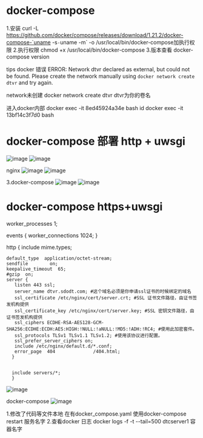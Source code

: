# docker-compose
  1.安装
  curl -L https://github.com/docker/compose/releases/download/1.21.2/docker-compose-`uname -s`-`uname -m` -o /usr/local/bin/docker-compose加执行权限
  2.执行权限
  chmod +x /usr/local/bin/docker-compose
  3.版本查看
  docker-compose version

  tips docker 错误
  ERROR: Network dtvr declared as external, but could not be found. Please create the network manually using `docker network create dtvr` and try again.

  network未创建
  docker network create dtvr dtvr为你的卷名

  进入docker内部
  docker exec -it 8ed45924a34e bash    id
  docker exec -it 13bf14c3f7d0 bash  

# docker-compose 部署 http + uwsgi
![image](https://github.com/LionsCoderPan/python/assets/88574081/2f51a8a5-4bcf-4601-a84b-10033348c668)
![image](https://github.com/LionsCoderPan/python/assets/88574081/14be30d9-4e2e-4223-aed5-d8ae2c5dace9)

  nginx
  ![image](https://github.com/LionsCoderPan/python/assets/88574081/2c59eb1d-0d1f-4595-b164-8baf5f54190d)
  ![image](https://github.com/LionsCoderPan/python/assets/88574081/517c3fb1-bf44-4535-a707-2b92aedd10e2)

  3.docker-compose
  ![image](https://github.com/LionsCoderPan/python/assets/88574081/c0fd8e0c-9c97-4cd1-a371-f7433c9f18f2)
  ![image](https://github.com/LionsCoderPan/python/assets/88574081/c7bc5de9-9512-4309-9277-a1785f446d23)

# docker-compose https+uwsgi
  worker_processes  1;

  events {
      worker_connections  1024;
  }

  http {
    include  mime.types;

    default_type  application/octet-stream;
    sendfile        on;
    keepalive_timeout  65;
    #gzip  on;
    server {
       listen 443 ssl;
       server_name dtvr.sdodt.com; #这个域名必须是你申请ssl证书的时候绑定的域名
       ssl_certificate /etc/nginx/cert/server.crt; #SSL 证书文件路径，由证书签发机构提供
       ssl_certificate_key /etc/nginx/cert/server.key; #SSL 密钥文件路径，由证书签发机构提供
       ssl_ciphers ECDHE-RSA-AES128-GCM-SHA256:ECDHE:ECDH:AES:HIGH:!NULL:!aNULL:!MD5:!ADH:!RC4; #使用此加密套件。
       ssl_protocols TLSv1 TLSv1.1 TLSv1.2; #使用该协议进行配置。
       ssl_prefer_server_ciphers on;
	   include /etc/nginx/default.d/*.conf;
       error_page  404              /404.html;
      }


      include servers/*;
      }

  ![image](https://github.com/LionsCoderPan/python/assets/88574081/83d23b7e-ddbf-4186-82e5-5d8e3704e487)
  
  docker-compose
  ![image](https://github.com/LionsCoderPan/python/assets/88574081/c6f56fdb-1925-40d5-8521-f459edaab25c)

  1.修改了代码等文件本地
  在有docker_compose.yaml 使用docker-compose restart 服务名字
  2.查看docker 日志
  docker logs -f -t --tail=500 dtcserver1 容器名字






